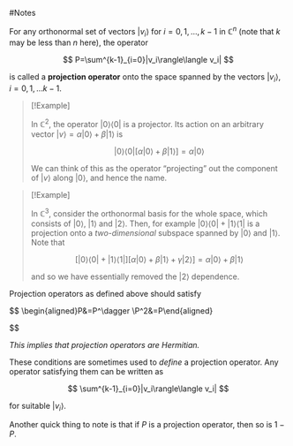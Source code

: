 #Notes 

For any orthonormal set of vectors $|v_i\rangle$ for $i=0,1,\dots ,k-1$ in $\mathbb{C}^n$ (note that $k$ may be less than $n$ here), the operator

$$ P=\sum^{k-1}_{i=0}|v_i\rangle\langle v_i| $$

is called a **projection operator** onto the space spanned by the vectors $|v_i\rangle$, $i=0,1,\dots k-1$.

> [!Example]
> 
> In $\mathbb{C} ^2$, the operator $|0\rangle\langle0|$ is a projector. Its action on an arbitrary vector $|v\rangle=\alpha|0\rangle+\beta|1\rangle$ is
> 
> $$ |0\rangle\langle0| \bigg [ \alpha|0\rangle+\beta|1\rangle \bigg ] = \alpha|0\rangle $$
> 
> We can think of this as the operator “projecting” out the component of $|v\rangle$ along $|0\rangle$, and hence the name.


> [!Example]
> 
> In $\mathbb{C}^3$, consider the orthonormal basis for the whole space, which consists of $|0\rangle$, $|1\rangle$ and $|2\rangle$. Then, for example $|0\rangle\langle0|+|1\rangle\langle1|$ is a projection onto a _two-dimensional_ subspace spanned by $|0\rangle$ and $|1\rangle$. Note that
> 
> $$ \bigg [|0\rangle\langle 0|+|1\rangle\langle 1| \bigg ]\bigg [\alpha|0\rangle+\beta|1\rangle+\gamma |2\rangle \bigg ]=\alpha|0\rangle+\beta|1\rangle $$
> 
> and so we have essentially removed the $|2\rangle$ dependence.



Projection operators as defined above should satisfy

$$ \begin{aligned}P&=P^\dagger \\P^2&=P\end{aligned}

$$

*This implies that projection operators are Hermitian.*

These conditions are sometimes used to _define_ a projection operator. Any operator satisfying them can be written as

$$ \sum^{k-1}_{i=0}|v_i\rangle\langle v_i| $$

for suitable $|v_i\rangle$.

Another quick thing to note is that if $P$ is a projection operator, then so is $1-P$.
